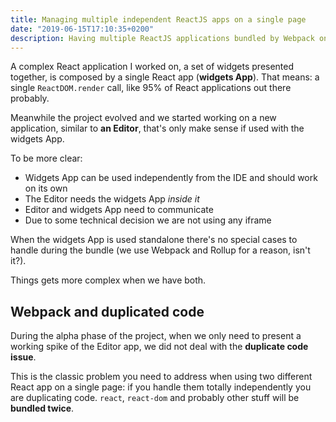 ```yaml
---
title: Managing multiple independent ReactJS apps on a single page
date: "2019-06-15T17:10:35+0200"
description: Having multiple ReactJS applications bundled by Webpack on a single page is not so straightforward. In this article I'd like to inspect some issues I faced and how I solved them.
---
```


A complex React application I worked on, a set of widgets presented together, is composed by a single React app (**widgets App**).
That means: a single `ReactDOM.render` call, like 95% of React applications out there probably.

Meanwhile the project evolved and we started working on a new application, similar to **an Editor**, that's only make sense if used with the widgets App.

To be more clear:

* Widgets App can be used independently from the IDE and should work on its own
* The Editor needs the widgets App _inside it_
* Editor and widgets App need to communicate
* Due to some technical decision we are not using any iframe

When the widgets App is used standalone there's no special cases to handle during the bundle (we use Webpack and Rollup for a reason, isn't it?).

Things gets more complex when we have both.

## Webpack and duplicated code

During the alpha phase of the project, when we only need to present a working spike of the Editor app, we did not deal with the **duplicate code issue**.

This is the classic problem you need to address when using two different React app on a single page: if you handle them totally independently you are duplicating code.
`react`, `react-dom` and probably other stuff will be **bundled twice**.